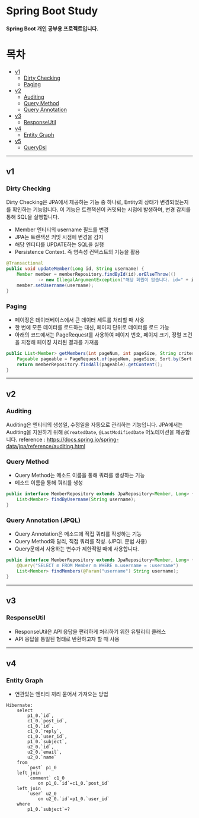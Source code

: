 # Spring Boot Study

#### Spring Boot 개인 공부용 프로젝트입니다.

# 목차

- [v1](#v1)
  - [Dirty Checking](#dirty-checking)
  - [Paging](#paging)
- [v2](#v2)
  - [Auditing](#auditing)
  - [Query Method](#query-method)
  - [Query Annotation](#query-annotation-jpql)
- [v3](#v3)
  - [ResponseUtil](#responseutil)
- [v4](#v4)
  - [Entity Graph](#entity-graph)
- [v5](#v5)
  - [QueryDsl](#querydsl)

---
## v1

### Dirty Checking

Dirty Checking은 JPA에서 제공하는 기능 중 하나로, Entity의 상태가 변경되었는지를 확인하는 기능입니다. 이 기능은 트랜잭션이 커밋되는 시점에 발생하며, 변경 감지를 통해 SQL을 실행합니다.

- Member 엔티티의 username 필드를 변경
- JPA는 트랜잭션 커밋 시점에 변경을 감지
- 해당 엔티티를 UPDATE하는 SQL을 실행
- Persistence Context. 즉 영속성 컨텍스트의 기능을 활용

```java
@Transactional
public void updateMember(Long id, String username) {
    Member member = memberRepository.findById(id).orElseThrow(()
            -> new IllegalArgumentException("해당 회원이 없습니다. id=" + id));
    member.setUsername(username);
}
```

### Paging 

- 페이징은 데이터베이스에서 큰 데이터 세트를 처리할 때 사용
- 한 번에 모든 데이터를 로드하는 대신, 페이지 단위로 데이터를 로드 가능
- 아래의 코드에서는 PageRequest를 사용하여 페이지 번호, 페이지 크기, 정렬 조건을 지정해 페이징 처리된 결과를 가져옴

```java
public List<Member> getMembers(int pageNum, int pageSize, String criteria) {
    Pageable pageable = PageRequest.of(pageNum, pageSize, Sort.by(Sort.Direction.DESC, criteria));
    return memberRepository.findAll(pageable).getContent();
}
```
---
## v2

### Auditing

Auditing은 엔티티의 생성일, 수정일을 자동으로 관리하는 기능입니다. JPA에서는 Auditing을 지원하기 위해 `@CreatedDate`, `@LastModifiedDate` 어노테이션을 제공합니다.
reference : https://docs.spring.io/spring-data/jpa/reference/auditing.html

### Query Method

- Query Method는 메소드 이름을 통해 쿼리를 생성하는 기능
- 메소드 이름을 통해 쿼리를 생성

```java
public interface MemberRepository extends JpaRepository<Member, Long> {
    List<Member> findByUsername(String username);
}
```

### Query Annotation (JPQL)

- Query Annotation은 메소드에 직접 쿼리를 작성하는 기능
- Query Method와 달리, 직접 쿼리를 작성. (JPQL 문법 사용)
- Query문에서 사용하는 변수가 제한적일 때에 사용합니다.


```java
public interface MemberRepository extends JpaRepository<Member, Long> {
    @Query("SELECT m FROM Member m WHERE m.username = :username")
    List<Member> findMembers(@Param("username") String username);
}
```
---
## v3

### ResponseUtil

- ResponseUtil은 API 응답을 편리하게 처리하기 위한 유틸리티 클래스
- API 응답을 통일된 형태로 반환하고자 할 때 사용

---
## v4

### Entity Graph

- 연관있는 엔티티 끼리 묻어서 가져오는 방법 

```
Hibernate: 
    select
        p1_0.`id`,
        c1_0.`post_id`,
        c1_0.`id`,
        c1_0.`reply`,
        c1_0.`user_id`,
        p1_0.`subject`,
        u2_0.`id`,
        u2_0.`email`,
        u2_0.`name` 
    from
        `post` p1_0 
    left join
        `comment` c1_0 
            on p1_0.`id`=c1_0.`post_id` 
    left join
        `user` u2_0 
            on u2_0.`id`=p1_0.`user_id` 
    where
        p1_0.`subject`=?
```
